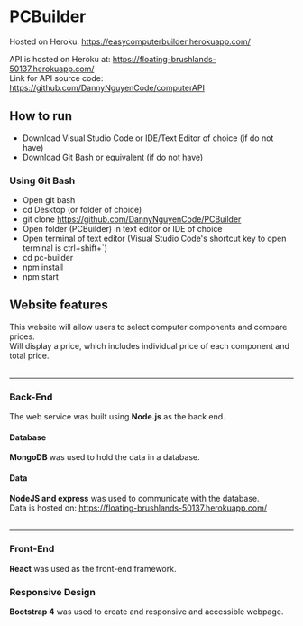 # PCBuilder

Hosted on Heroku: https://easycomputerbuilder.herokuapp.com/ <br>

API is hosted on Heroku at: https://floating-brushlands-50137.herokuapp.com/ <br>
Link for API source code: https://github.com/DannyNguyenCode/computerAPI

## How to run

- Download Visual Studio Code or IDE/Text Editor of choice (if do not have)
- Download Git Bash or equivalent (if do not have)

### Using Git Bash

- Open git bash
- cd Desktop (or folder of choice)
- git clone https://github.com/DannyNguyenCode/PCBuilder
- Open folder (PCBuilder) in text editor or IDE of choice
- Open terminal of text editor (Visual Studio Code's shortcut key to open terminal is ctrl+shift+`)
- cd pc-builder
- npm install
- npm start

## Website features

This website will allow users to select computer components and compare prices. <br>
Will display a price, which includes individual price of each component and total price.<br><br>

---

### Back-End

The web service was built using **Node.js** as the back end. <br>

#### Database

**MongoDB** was used to hold the data in a database. <br>

#### Data <br>

**NodeJS and express** was used to communicate with the database.<br>
Data is hosted on: https://floating-brushlands-50137.herokuapp.com/
<br><br>

---

### Front-End

**React** was used as the front-end framework. <br>

### Responsive Design

**Bootstrap 4** was used to create and responsive and accessible webpage. <br>
